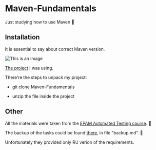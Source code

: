 # Maven-Fundamentals

Just studying how to use Maven :ghost:

## Installation

It is essential to say about correct Maven version.

![This is an image](https://i.ibb.co/kSLL33z/image.png)

[The project](https://github.com/vitalliuss/helloci/tree/master/Java) I was using.

There're the steps to unpack my project: 

* git clone Maven-Fundamentals

* unzip the file inside the project

## Other
 
All the materials were taken from the [EPAM Automated Testing course](https://training.epam.com/#!/Training/3044?lang=en). :test_tube:

The backup of the tasks could be found [there](https://github.com/vitalliuss/automation-training.git), in file "backup.md". :file_folder:

Unfortunately they provided only RU verion of the requirements.